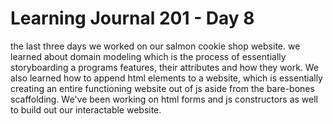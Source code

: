 <h1>Learning Journal 201 - Day 8</h1>
the last three days we worked on our salmon cookie shop website.
we learned about domain modeling which is the process of essentially storyboarding
a programs features, their attributes and how they work.
We also learned how to append html elements to a website, which is essentially
creating an entire functioning website out of js aside from the bare-bones
scaffolding. We've been working on html forms and js constructors as well to build
out our interactable website.
